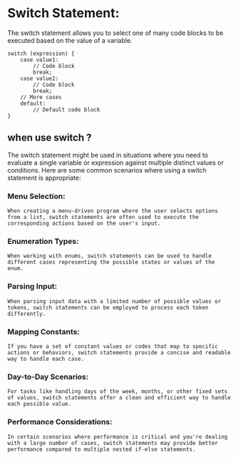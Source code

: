 # Switch Statement:
The switch statement allows you to select one of many code blocks to be executed based on the value of a variable.
```
switch (expression) {
    case value1:
        // Code block
        break;
    case value2:
        // Code block
        break;
    // More cases
    default:
        // Default code block
}
```
## when use switch ?
The switch statement might be used in situations where you need to evaluate a single variable or expression against multiple distinct values or conditions. Here are some common scenarios where using a switch statement is appropriate:

### Menu Selection: 
    When creating a menu-driven program where the user selects options from a list, switch statements are often used to execute the corresponding actions based on the user's input.

### Enumeration Types: 
    When working with enums, switch statements can be used to handle different cases representing the possible states or values of the enum.

### Parsing Input: 
    When parsing input data with a limited number of possible values or tokens, switch statements can be employed to process each token differently.

### Mapping Constants: 
    If you have a set of constant values or codes that map to specific actions or behaviors, switch statements provide a concise and readable way to handle each case.

### Day-to-Day Scenarios: 
    For tasks like handling days of the week, months, or other fixed sets of values, switch statements offer a clean and efficient way to handle each possible value.

### Performance Considerations: 
    In certain scenarios where performance is critical and you're dealing with a large number of cases, switch statements may provide better performance compared to multiple nested if-else statements.